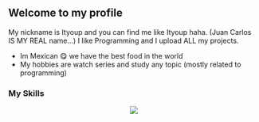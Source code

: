 ## Welcome to my profile

My nickname is Ityoup and you can find me like Ityoup haha. (Juan Carlos IS MY REAL name...)
I like Programming and I upload ALL my projects.

* Im Mexican :yum: we have the best food in the world
* My hobbies are watch series and study any topic (mostly related to programming)

### My Skills
<p align="center">
<img src="https://skillicons.dev/icons?i=java,js,nodejs,express,html,mysql,ps,css,bash,linux,docker"/>
</p>



